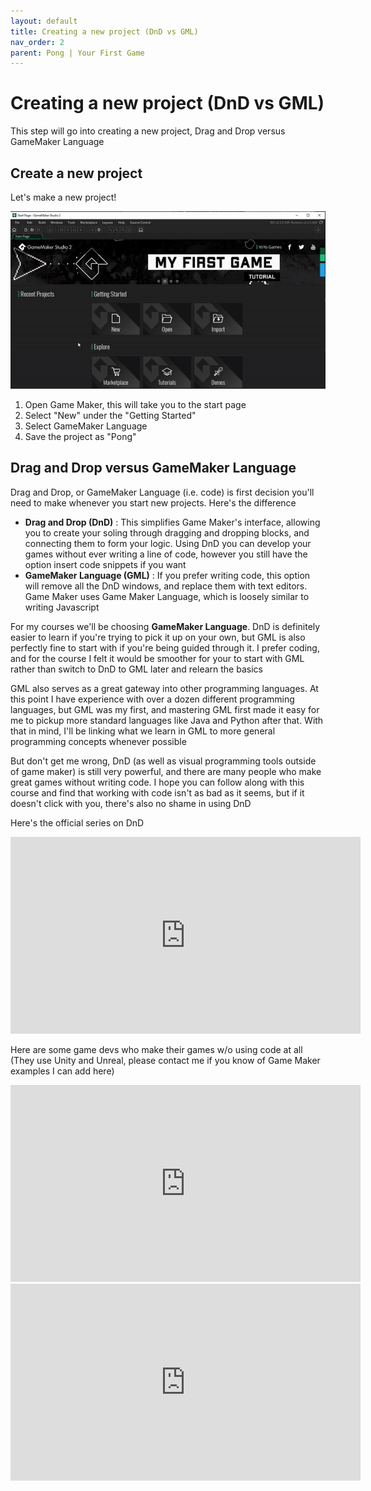 ```yaml
---
layout: default
title: Creating a new project (DnD vs GML)
nav_order: 2
parent: Pong | Your First Game
---
```


# Creating a new project (DnD vs GML)

This step will go into creating a new project, Drag and Drop versus GameMaker Language

## Create a new project

Let's make a new project!

![](../../assets/images/new_project.gif)

1. Open Game Maker, this will take you to the start page
1. Select "New" under the "Getting Started"
1. Select GameMaker Language
1. Save the project as "Pong"

## Drag and Drop versus GameMaker Language

Drag and Drop, or GameMaker Language (i.e. code) is first decision you'll need to make whenever you start new projects. Here's the difference

* **Drag and Drop (DnD)** : This simplifies Game Maker's interface, allowing you to create your soling through dragging and dropping blocks, and connecting them to form your logic. Using DnD you can develop your games without ever writing a line of code, however you still have the option insert code snippets if you want
* **GameMaker Language (GML)** : If you prefer writing code, this option will remove all the DnD windows, and replace them with text editors. Game Maker uses Game Maker Language, which is loosely similar to writing Javascript

For my courses we'll be choosing **GameMaker Language**. DnD is definitely easier to learn if you're trying to pick it up on your own, but GML is also perfectly fine to start with if you're being guided through it. I prefer coding, and for the course I felt it would be smoother for your to start with GML rather than switch to DnD to GML later and relearn the basics

GML also serves as a great gateway into other programming languages. At this point I have experience with over a dozen different programming languages, but GML was my first, and mastering GML first made it easy for me to pickup more standard languages like Java and Python after that. With that in mind, I'll be linking what we learn in GML to more general programming concepts whenever possible

But don't get me wrong, DnD (as well as visual programming tools outside of game maker) is still very powerful, and there are many people who make great games without writing code. I hope you can follow along with this course and find that working with code isn't as bad as it seems, but if it doesn't click with you, there's also no shame in using DnD

Here's the official series on DnD

<iframe width="560" height="315" src="https://www.youtube.com/embed/IWXJbUHLYXA" title="YouTube video player" frameborder="0" allow="accelerometer; autoplay; clipboard-write; encrypted-media; gyroscope; picture-in-picture" allowfullscreen></iframe>

Here are some game devs who make their games w/o using code at all (They use Unity and Unreal, please contact me if you know of Game Maker examples I can add here)

<iframe width="560" height="315" src="https://www.youtube.com/embed/Y3Rs1z7it5M" title="YouTube video player" frameborder="0" allow="accelerometer; autoplay; clipboard-write; encrypted-media; gyroscope; picture-in-picture" allowfullscreen></iframe>

<iframe width="560" height="315" src="https://www.youtube.com/embed/sF3KGf5MBDo" title="YouTube video player" frameborder="0" allow="accelerometer; autoplay; clipboard-write; encrypted-media; gyroscope; picture-in-picture" allowfullscreen></iframe>
